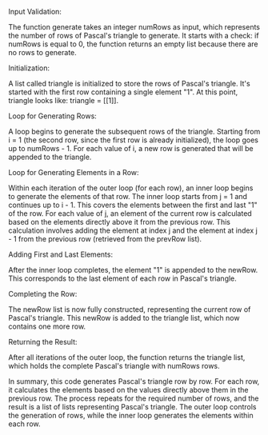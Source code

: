 Input Validation:

The function generate takes an integer numRows as input, which represents the number of rows of Pascal's triangle to generate.
It starts with a check: if numRows is equal to 0, the function returns an empty list because there are no rows to generate.

Initialization:

A list called triangle is initialized to store the rows of Pascal's triangle. It's started with the first row containing a single element "1".
At this point, triangle looks like: triangle = [[1]].

Loop for Generating Rows:

A loop begins to generate the subsequent rows of the triangle.
Starting from i = 1 (the second row, since the first row is already initialized), the loop goes up to numRows - 1.
For each value of i, a new row is generated that will be appended to the triangle.

Loop for Generating Elements in a Row:

Within each iteration of the outer loop (for each row), an inner loop begins to generate the elements of that row.
The inner loop starts from j = 1 and continues up to i - 1. This covers the elements between the first and last "1" of the row.
For each value of j, an element of the current row is calculated based on the elements directly above it from the previous row.
This calculation involves adding the element at index j and the element at index j - 1 from the previous row (retrieved from the prevRow list).

Adding First and Last Elements:

After the inner loop completes, the element "1" is appended to the newRow. This corresponds to the last element of each row in Pascal's triangle.

Completing the Row:

The newRow list is now fully constructed, representing the current row of Pascal's triangle.
This newRow is added to the triangle list, which now contains one more row.

Returning the Result:

After all iterations of the outer loop, the function returns the triangle list, which holds the complete Pascal's triangle with numRows rows.

In summary, this code generates Pascal's triangle row by row. For each row, it calculates the elements based on the values directly above them in the previous row. The process repeats for the required number of rows, and the result is a list of lists representing Pascal's triangle. The outer loop controls the generation of rows, while the inner loop generates the elements within each row.
